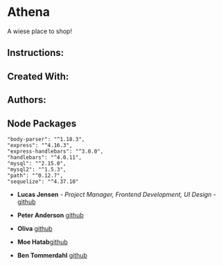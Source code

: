 # Athena

A wiese place to shop! 

## Instructions: 

## Created With:

## Authors:

## Node Packages

  	"body-parser": "^1.18.3",
    "express": "^4.16.3",
    "express-handlebars": "^3.0.0",
    "handlebars": "^4.0.11",
    "mysql": "^2.15.0",
    "mysql2": "^1.5.3",
    "path": "^0.12.7",
    "sequelize": "^4.37.10"

* **Lucas Jensen** - *Project Manager, Frontend Development, UI Design* - [github](https://github.com/Lucasjensen56)

* **Peter Anderson** [github](https://github.com/PeterAlanAnderson)

* **Oliva** [github](https://github.com/livg7046)

* **Moe Hatab**[github](https://github.com/hatab002)

* **Ben Tommerdahl** [github](https://github.com/btommer2017)

